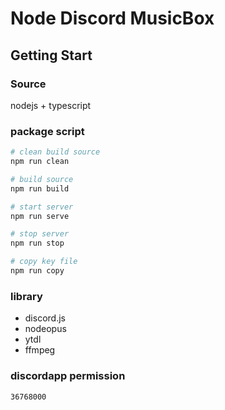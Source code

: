 # Node Discord MusicBox

## Getting Start
### Source
nodejs + typescript

### package script
```bash
# clean build source
npm run clean

# build source
npm run build

# start server
npm run serve

# stop server
npm run stop

# copy key file
npm run copy
```

### library
- discord.js
- nodeopus
- ytdl
- ffmpeg

### discordapp permission
```
36768000
```